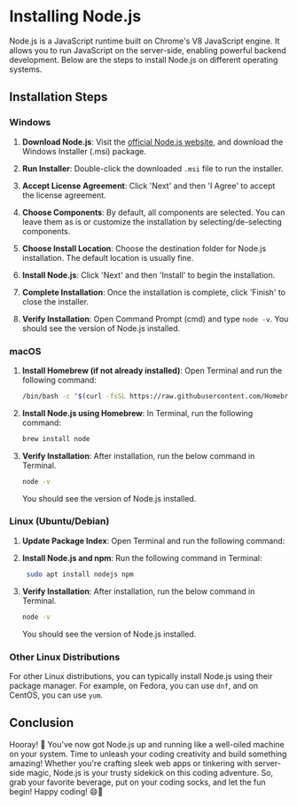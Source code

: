 # Installing Node.js

Node.js is a JavaScript runtime built on Chrome's V8 JavaScript engine. It allows you to run JavaScript on the server-side, enabling powerful backend development. Below are the steps to install Node.js on different operating systems.

## Installation Steps

### Windows

1. **Download Node.js**: Visit the [official Node.js website](https://nodejs.org/), and download the Windows Installer (.msi) package.

2. **Run Installer**: Double-click the downloaded `.msi` file to run the installer.

3. **Accept License Agreement**: Click 'Next' and then 'I Agree' to accept the license agreement.

4. **Choose Components**: By default, all components are selected. You can leave them as is or customize the installation by selecting/de-selecting components.

5. **Choose Install Location**: Choose the destination folder for Node.js installation. The default location is usually fine.

6. **Install Node.js**: Click 'Next' and then 'Install' to begin the installation.

7. **Complete Installation**: Once the installation is complete, click 'Finish' to close the installer.

8. **Verify Installation**: Open Command Prompt (cmd) and type `node -v`. You should see the version of Node.js installed.

### macOS

1. **Install Homebrew (if not already installed)**: Open Terminal and run the following command:
   ```bash
   /bin/bash -c "$(curl -fsSL https://raw.githubusercontent.com/Homebrew/install/HEAD/install.sh)"
   ```

2. **Install Node.js using Homebrew**: In Terminal, run the following command:
    ```bash
    brew install node
    ```

3. **Verify Installation**: After installation, run the below command in Terminal. 
    ```bash
    node -v 
    ```
    You should see the version of Node.js installed.

### Linux (Ubuntu/Debian)

1. **Update Package Index**: Open Terminal and run the following command:

2. **Install Node.js and npm**: Run the following command in Terminal:
    ```bash
     sudo apt install nodejs npm
    ```
3. **Verify Installation**: After installation, run the below command in Terminal. 
    ```bash
    node -v 
    ```
    You should see the version of Node.js installed.

### Other Linux Distributions

For other Linux distributions, you can typically install Node.js using their package manager. For example, on Fedora, you can use `dnf`, and on CentOS, you can use `yum`.

## Conclusion

Hooray! 🎉 You've now got Node.js up and running like a well-oiled machine on your system. Time to unleash your coding creativity and build something amazing! Whether you're crafting sleek web apps or tinkering with server-side magic, Node.js is your trusty sidekick on this coding adventure. So, grab your favorite beverage, put on your coding socks, and let the fun begin! Happy coding! 😄🚀


